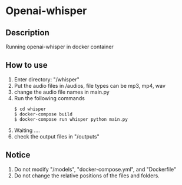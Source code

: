 # Openai-whisper

## Description
Running openai-whisper in docker container


## How to use 
1. Enter directory: "/whisper"
2. Put the audio files in /audios, file types can be mp3, mp4, wav
3. change the audio file names in main.py
4. Run the following commands
    ```shellscript=
    $ cd whisper
    $ docker-compose build
    $ docker-compose run whisper python main.py
    ```
5. Waiting ....
6. check the output files in "/outputs"

## Notice
1. Do not modify "/models", "docker-compose.yml", and "Dockerfile" 
2. Do not change the relative positions of the files and folders.